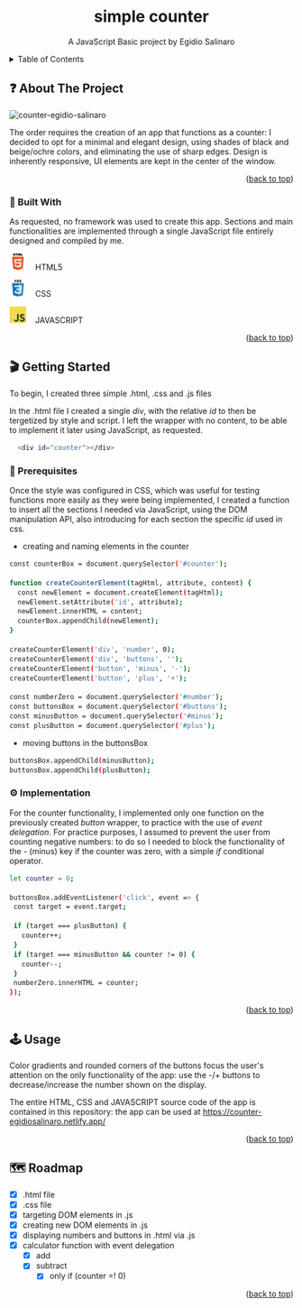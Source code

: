 <a name="readme-top"></a>

  <h1 align="center">simple counter</h1>

  <p align="center">
    A JavaScript Basic project by Egidio Salinaro
  </p>

<!-- TABLE OF CONTENTS -->
<details>
  <summary>Table of Contents</summary>
  <ol>
    <li>
      <a href="#question-about-the-project">About The Project</a>
      <ul>
        <li><a href="#bricks-built-with">Built With</a></li>
      </ul>
    </li>
    <li>
      <a href="#clapper-getting-started">Getting Started</a>
      <ul>
        <li><a href="#pencil-prerequisites">Prerequisites</a></li>
        <li><a href="#gear-implementation">Implementation</a></li>
      </ul>
    </li>
    <li><a href="#joystick-usage">Usage</a></li>
    <li><a href="#world_map-roadmap">Roadmap</a></li>
  </ol>
</details>



<!-- ABOUT THE PROJECT -->
## :question: About The Project

<img width="400" alt="counter-egidio-salinaro" src="https://user-images.githubusercontent.com/129901135/236956535-3daee979-a717-4cde-ab81-029e8879aa40.png">

The order requires the creation of an app that functions as a counter: I decided to opt for a minimal and elegant design, using shades of black and beige/ochre colors, and eliminating the use of sharp edges.
Design is inherently responsive, UI elements are kept in the center of the window.

<p align="right">(<a href="#readme-top">back to top</a>)</p>



### :bricks: Built With

As requested, no framework was used to create this app. Sections and main functionalities are implemented through a single JavaScript file entirely designed and compiled by me.

<img src="https://raw.githubusercontent.com/devicons/devicon/master/icons/html5/html5-original-wordmark.svg" alt="html5" width="30" height="30"/>&nbsp;&nbsp;&nbsp; HTML5 </br>

<img src="https://raw.githubusercontent.com/devicons/devicon/master/icons/css3/css3-original-wordmark.svg" alt="css3" width="30" height="30"/>&nbsp;&nbsp;&nbsp; CSS </br>

<img src="https://raw.githubusercontent.com/devicons/devicon/master/icons/javascript/javascript-original.svg" alt="javascript" width="30" height="30"/>&nbsp;&nbsp;&nbsp; JAVASCRIPT </br>

<p align="right">(<a href="#readme-top">back to top</a>)</p>



<!-- GETTING STARTED -->
## :clapper: Getting Started

To begin, I created three simple .html, .css and .js files

In the .html file I created a single _div_, with the relative _id_ to then be tergetized by style and script. I left the wrapper with no content, to be able to implement it later using JavaScript, as requested.
  ```sh
    <div id="counter"></div>
  ```

### :pencil: Prerequisites

Once the style was configured in CSS, which was useful for testing functions more easily as they were being implemented, I created a function to insert all the sections I needed via JavaScript, using the DOM manipulation API, also introducing for each section the specific _id_ used in css.

* creating and naming elements in the counter
```sh
const counterBox = document.querySelector('#counter');

function createCounterElement(tagHtml, attribute, content) {
  const newElement = document.createElement(tagHtml);
  newElement.setAttribute('id', attribute);
  newElement.innerHTML = content;
  counterBox.appendChild(newElement);
}

createCounterElement('div', 'number', 0);
createCounterElement('div', 'buttons', '');
createCounterElement('button', 'minus', '-');
createCounterElement('button', 'plus', '+');

const numberZero = document.querySelector('#number');
const buttonsBox = document.querySelector('#buttons');
const minusButton = document.querySelector('#minus');
const plusButton = document.querySelector('#plus');
```
* moving buttons in the buttonsBox
```sh
buttonsBox.appendChild(minusButton);
buttonsBox.appendChild(plusButton);
```

### :gear: Implementation

For the counter functionality, I implemented only one function on the previously created _button_ wrapper, to practice with the use of _event delegation_. For practice purposes, I assumed to prevent the user from counting negative numbers: to do so I needed to block the functionality of the - (minus) key if the counter was zero, with a simple _if_ conditional operator.

  
 ```sh
let counter = 0;

buttonsBox.addEventListener('click', event => {
  const target = event.target;

  if (target === plusButton) {
    counter++;
  }
  if (target === minusButton && counter != 0) {
    counter--;
  }
  numberZero.innerHTML = counter;
});
```

<p align="right">(<a href="#readme-top">back to top</a>)</p>



<!-- USAGE EXAMPLES -->
## :joystick: Usage

Color gradients and rounded corners of the buttons focus the user's attention on the only functionality of the app: use the -/+ buttons to decrease/increase the number shown on the display.

The entire HTML, CSS and JAVASCRIPT source code of the app is contained in this repository: the app can be used at https://counter-egidiosalinaro.netlify.app/

<p align="right">(<a href="#readme-top">back to top</a>)</p>



<!-- ROADMAP -->
## :world_map: Roadmap

- [x] .html file
- [x] .css file
- [x] targeting DOM elements in .js
- [x] creating new DOM elements in .js
- [x] displaying numbers and buttons in .html via .js
- [x] calculator function with event delegation
    - [x] add
    - [x] subtract
      - [x] only if (counter =! 0)

<p align="right">(<a href="#readme-top">back to top</a>)</p>


